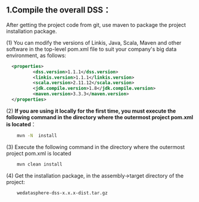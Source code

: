 ## 1.Compile the overall DSS：

   After getting the project code from git, use maven to package the project installation package. 

   (1) You can modify the versions of Linkis, Java, Scala, Maven and other software in the top-level pom.xml file to suit your company's big data environment, as follows:

```xml
  <properties>
          <dss.version>1.1.1</dss.version>
          <linkis.version>1.1.1</linkis.version>
          <scala.version>2.11.12</scala.version>
          <jdk.compile.version>1.8</jdk.compile.version>
          <maven.version>3.3.3</maven.version>
  </properties>

```

   (2) **If you are using it locally for the first time, you must execute the following command in the directory where the outermost project pom.xml is located**：

```bash
    mvn -N  install
```

   (3) Execute the following command in the directory where the outermost project pom.xml is located
    
```bash
    mvn clean install
```

  

  (4) Get the installation package, in the assembly->target directory of the project:

```
    wedatasphere-dss-x.x.x-dist.tar.gz
```





